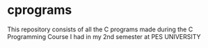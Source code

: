 # cprograms

This repository consists of all the C programs made during the C Programming Course I had in my 2nd semester at PES UNIVERSITY 

